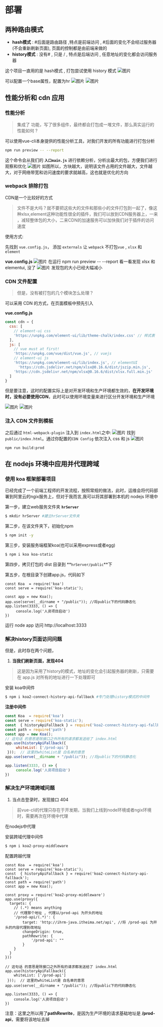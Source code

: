 # 部署
## 两种路由模式
* **hash模式** :  #后面是路由路径 ,特点是前端访问 , #后面的变化不会经过服务器(不会重新刷新页面), 页面的控制都是由前端来做的
* **history模式** :  没有# , 只是 / , 特点是后端访问 , 任意地址的变化都会访问服务器

这个项目一直用的是 hash模式 , 打包尝试使用 history 模式
![图片](../.vuepress/public/images/mode1.png)

可以配置一个base属性，配置为hr
![图片](../.vuepress/public/images/hr0.png)
![图片](../.vuepress/public/images/hr1.png)
## 性能分析和 cdn 应用
### 性能分析
> 集成了 功能，写了很多组件，最终都会打包成一堆文件，那么真实运行的性能如何 ? 

可以使用vue-cli本身提供的性能分析工具，对我们开发的所有功能进行打包分析

```sh 
npm run preview -- --report
```

这个命令会从我们的 **`入口main.js`** 进行依赖分析，分析出最大的包，方便我们进行观察和优化
![图片](../.vuepress/public/images/preview.png)
如图所以，方块越大，说明该文件占用的文件越大，文件越大，对于网络带宽和访问速度的要求就越高，这也就是优化的方向

### webpack 排除打包
CDN是一个比较好的方式

> 文件不是大吗？就不要把这些大的文件和那些小的文件打包到一起了，像这种xlsx,element这种功能性很全的插件，我们可以放到CDN服务器上，一来 ，减轻整体包的大小，二来CDN的加速服务可以加快我们对于插件的访问速度

使用方式: 

先找到 `vue.config.js`， 添加 `externals` 让 `webpack` 不打包`vue` ,  `xlsx` 和 `element` 

**vue.config.js**
![图片](../.vuepress/public/images/externals.png)
在运行 npm run preview -- --report 看一看发现 xlsx 和 elementui, 没了
![图片](../.vuepress/public/images/paichu.png)
发现包的大小已经大幅减小
### CDN 文件配置
> 但是，没有被打包的几个模块怎么处理？

可以采用 CDN 的方式，在页面模板中预先引入

**vue.config.js**
```js
const cdn = {
  css: [
    // element-ui css
    'https://unpkg.com/element-ui/lib/theme-chalk/index.css' // 样式表
  ],
  js: [
    // vue must at first!
    'https://unpkg.com/vue/dist/vue.js', // vuejs
    // element-ui js
    'https://unpkg.com/element-ui/lib/index.js', // elementUI
      'https://cdn.jsdelivr.net/npm/xlsx@0.16.6/dist/jszip.min.js',
    'https://cdn.jsdelivr.net/npm/xlsx@0.16.6/dist/xlsx.full.min.js'
  ]
}
```
但是要注意，这时的配置实际上是对开发环境和生产环境都生效的，**在开发环境时，没有必要使用CDN**，此时可以使用环境变量来进行区分开发环境和生产环境

![图片](../.vuepress/public/images/cdn1.png)
![图片](../.vuepress/public/images/cdn2.png)

### 注入 CDN 文件到模板
之后通过 `html-webpack-plugin` 注入到 `index.html`之中:
![图片](../.vuepress/public/images/cdn3.png)
找到 `public/index.html`。通过你配置的`CDN Config` 依次注入 css 和 js
![图片](../.vuepress/public/images/cdn5.png)
```
npm run build:prod
```
## 在 nodejs 环境中应用并代理跨域
### 使用 koa 框架部署项目
已经完成了一个前端工程师的开发流程，按照常规的做法，此时，运维会将代码部署到阿里云的ngix服务上，但对于我而言,我可以将其部署到本机的 nodejs 环境中


第一步，建立web服务文件夹  **`hrServer`**

```bash 
$ mkdir hrServer #建立hrServer文件夹 
```

第二步，在该文件夹下，初始化npm

```bash
$ npm init -y
```

第三步，安装服务端框架koa(也可以采用express或者egg)

```bash
$ npm i koa koa-static
```

第四步，拷贝打包的 dist 目录到 **`hrServer/public`**下

第五步，在根目录下创建app.js，代码如下
```
const Koa  = require('koa')
const serve = require('koa-static');

const app = new Koa();
app.use(serve(__dirname + "/public")); //将public下的代码静态化
app.listen(3333, () => {
     console.log('人资项目启动')
})
```
运行 node app 访问 http://localhost:3333
### 解决history页面访问问题

但是，此时存在两个问题，

1. **当我们刷新页面，发现404**

> 这是因为采用了history的模式，地址的变化会引起服务器的刷新，只需要在 app.js 对所有的地址进行一下处理即可

安装 koa中间件 

```bash 
$ npm i koa2-connect-history-api-fallback #专门处理history模式的中间件
```

**注册中间件**

```js
const Koa  = require('koa')
const serve = require('koa-static');
const  { historyApiFallback } = require('koa2-connect-history-api-fallback');
const path = require('path')
const app = new Koa();
// 这句话 的意思是除接口之外所有的请求都发送给了 index.html
app.use(historyApiFallback({ 
     whiteList: ['/prod-api']
 }));  // 这里的whiteList是 白名单的意思
app.use(serve(__dirname + "/public")); //将public下的代码静态化

app.listen(3333, () => {
     console.log('人资项目启动')
})
```

### 解决生产环境跨域问题

1. 当点击登录时，发现接口 404

> 前vue-cli的代理只存在于开发期，当我们上线到node环境或者ngix环境时，需要再次在环境中代理

在nodejs中代理

安装跨域代理中间件

```bash
$ npm i koa2-proxy-middleware
```

配置跨越代理

```js{7-20}
const Koa  = require('koa')
const serve = require('koa-static');
const  { historyApiFallback } = require('koa2-connect-history-api-fallback');
const path = require('path')
const app = new Koa();

const proxy = require('koa2-proxy-middleware')
app.use(proxy({
  targets: {
    // (.*) means anything
    // 代理那个地址 , 代理以/prod-api 为开头的地址
    '/prod-api/(.*)': {
        target: 'http://ihrm-java.itheima.net/api', //将 /prod-api 为开头的内容代理到改地址
        changeOrigin: true,
        pathRewrite: { 	
            '/prod-api': ""
        }
    }
  }
}))

// 这句话 的意思是除接口之外所有的请求都发送给了 index.html
app.use(historyApiFallback({ 
    whiteList: ['/prod-api']
 }));  // 这里的whiteList是 白名单的意思
app.use(serve(__dirname + "/public")); //将public下的代码静态化

app.listen(3333, () => {
    console.log('人资项目启动')
})
```

注意：这里之所以用了**pathRewrite**，是因为生产环境的请求基础地址是 **/prod-api**，需要将该地址去掉